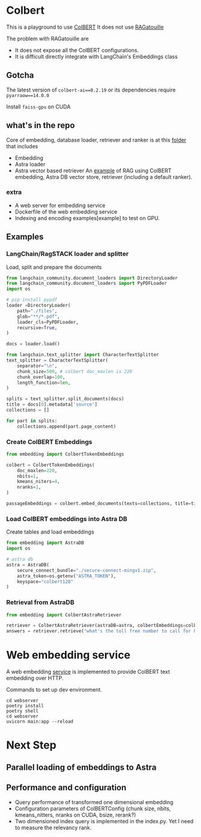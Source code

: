 # Colbert

This is a playground to use [ColBERT](https://github.com/stanford-futuredata/ColBERT)
It does not use [RAGatouille](https://github.com/bclavie/RAGatouille)

The problem with RAGatouille are
* It does not expose all the ColBERT configurations.
* It is difficult directly integrate with LangChain's Embeddings class

## Gotcha
The latest version of `colbert-ai==0.2.19` or its dependencies require `pyarraow==14.0.0`

Install `faiss-gpu` on CUDA


## what's in the repo
Core of embedding, database loader, retriever and ranker is at this [folder](webserver/webserver/embedding) that includes
* Embedding
* Astra loader
* Astra vector based retriever
An [example](webserver/webserver/example.py) of RAG using ColBERT embedding, Astra DB vector store, retriever (including a default ranker).

### extra
* A web server for embedding service
* Dockerfile of the web embedding service
* Indexing and encoding examples[example] to test on GPU.

## Examples

### LangChain/RagSTACK loader and splitter

Load, split and prepare the documents

```python
from langchain_community.document_loaders import DirectoryLoader
from langchain_community.document_loaders import PyPDFLoader
import os

# pip install pypdf
loader =DirectoryLoader(
    path="./files",
    glob="**/*.pdf",
    loader_cls=PyPDFLoader,
    recursive=True,
)

docs = loader.load()

from langchain.text_splitter import CharacterTextSplitter
text_splitter = CharacterTextSplitter(
    separator="\n",
    chunk_size=500, # colbert doc_maxlen is 220
    chunk_overlap=100,
    length_function=len,
)

splits = text_splitter.split_documents(docs)
title = docs[0].metadata['source']
collections = []

for part in splits:
    collections.append(part.page_content)
```

### Create ColBERT Embeddings

```python
from embedding import ColbertTokenEmbeddings

colbert = ColbertTokenEmbeddings(
    doc_maxlen=220,
    nbits=1,
    kmeans_niters=4,
    nranks=1,
)

passageEmbeddings = colbert.embed_documents(texts=collections, title=title)
```

### Load ColBERT embeddings into Astra DB
Create tables and load embeddings

```python
from embedding import AstraDB
import os

# astra db
astra = AstraDB(
    secure_connect_bundle="./secure-connect-mingv1.zip",
    astra_token=os.getenv("ASTRA_TOKEN"),
    keyspace="colbert128"
)
```

### Retrieval from AstraDB

```python
from embedding import ColbertAstraRetriever

retriever = ColbertAstraRetriever(astraDB=astra, colbertEmbeddings=colbert)
answers = retriever.retrieve("what's the toll free number to call for help?")
```


# Web embedding service

A web embedding [service](webserver/webserver) is implemented to provide ColBERT text embedding over HTTP.

Commands to set up dev environment.
```
cd webserver
poetry install
poetry shell
cd webserver
uvicorn main:app --reload
```

# Next Step
## Parallel loading of embeddings to Astra

## Performance and configuration
* Query performance of transformed one dimensional embedding
* Configuration parameters of ColBERTConfig (chunk size, nbits, kmeans_nitters, nranks on CUDA, bsize, rerank?)
* Two dimensioned index query is implemented in the index.py. Yet I need to measure the relevancy  rank.

